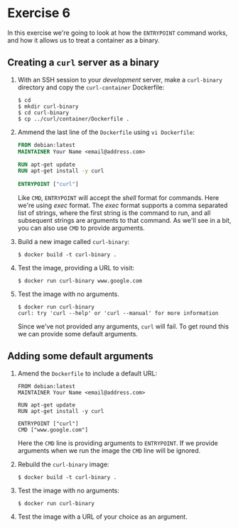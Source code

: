 # Exercise 6

In this exercise we're going to look at how the `ENTRYPOINT` command works, and
how it allows us to treat a container as a binary.

## Creating a `curl` server as a binary

1. With an SSH session to your _development_ server, make a `curl-binary` 
   directory and copy the `curl-container` Dockerfile:

   ```
   $ cd
   $ mkdir curl-binary
   $ cd curl-binary
   $ cp ../curl/container/Dockerfile .
   ```
    
3. Ammend the last line of the `Dockerfile` using `vi Dockerfile`:
  
   ```dockerfile
   FROM debian:latest
   MAINTAINER Your Name <email@address.com>

   RUN apt-get update
   RUN apt-get install -y curl
    
   ENTRYPOINT ["curl"]
   ```
    
   Like `CMD`, `ENTRYPOINT` will accept the _shell_ format for commands. Here
   we're using _exec_ format. The _exec_ format supports a comma separated list
   of strings, where the first string is the command to run, and all subsequent
   strings are arguments to that command. As we'll see in a bit, you can also
   use `CMD` to provide arguments.
    
4. Build a new image called `curl-binary`:

   ```
   $ docker build -t curl-binary .
   ```

5. Test the image, providing a URL to visit:

   ```
   $ docker run curl-binary www.google.com
   ```
   
6. Test the image with no arguments.

   ```
   $ docker run curl-binary
   curl: try 'curl --help' or 'curl --manual' for more information
   ```
   
   Since we've not provided any arguments, `curl` will fail. To get round this
   we can provide some default arguments.
   
## Adding some default arguments
    
1. Amend the `Dockerfile` to include a default URL:

   ```
   FROM debian:latest
   MAINTAINER Your Name <email@address.com>
    
   RUN apt-get update
   RUN apt-get install -y curl
        
   ENTRYPOINT ["curl"]
   CMD ["www.google.com"]
   ```
   
   Here the `CMD` line is providing arguments to `ENTRYPOINT`. If we provide
   arguments when we run the image the `CMD` line will be ignored.
    
2. Rebuild the `curl-binary` image:

   ```
   $ docker build -t curl-binary .
   ```

3. Test the image with no arguments:

   ```
   $ docker run curl-binary
   ```
   
4. Test the image with a URL of your choice as an argument.
